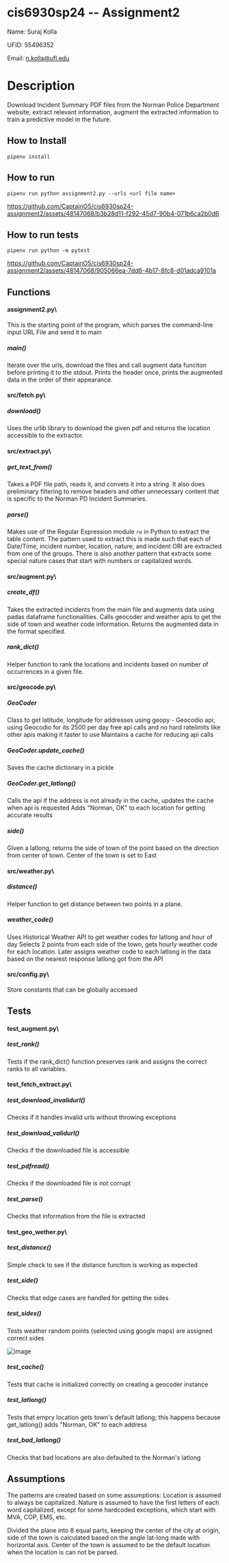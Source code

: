 # cis6930sp24 -- Assignment2

Name: Suraj Kolla


UFID: 55496352


Email: n.kolla@ufl.edu


# Description
Download Incident Summary PDF files from the Norman Police Department website, extract relevant information, augment the extracted information to train a predictive model in the future.



## How to Install
`pipenv install`


## How to run
`pipenv run python assignment2.py --urls <url file name>`


<!-- video -->

https://github.com/CaptainO5/cis6930sp24-assignment2/assets/48147068/b3b28d11-f292-45d7-90b4-071b6ca2b0d6




## How to run tests


`pipenv run python -m pytest`


<!-- video -->

https://github.com/CaptainO5/cis6930sp24-assignment2/assets/48147068/905066ea-7dd6-4b17-8fc8-d01adca9101a





## Functions
#### assignment2.py\
This is the starting point of the program, which parses the command-line input URL File and send it to main

##### main()
Iterate over the urls, download the files and call augment data funciton before printing it to the stdout.
Prints the header once, prints the augmented data in the order of their appearance.

#### src/fetch.py\
##### download()
Uses the urlib library to download the given pdf and returns the location accessible to the extractor.


#### src/extract.py\
##### get_text_from() 
Takes a PDF file path, reads it, and convets it into a string. It also does preliminary filtering to remove headers and other unnecessary content that is specific to the Norman PD Incident Summaries.


##### parse()
Makes use of the Regular Expression module `re` in Python to extract the table content. The pattern used to extract this is made such that each of Date/Time, incident number, location, nature, and incident ORI are extracted from one of the groups. There is also another pattern that extracts some special nature cases that start with numbers or capitalized words.

#### src/augment.py\
##### create_df()
Takes the extracted incidents from the main file and augments data using padas dataframe functionalities.
Calls geocoder and weather apis to get the side of town and weather code information.
Returns the augmented data in the format specified.

##### rank_dict()
Helper function to rank the locations and incidents based on number of occurrences in a given file.

#### src/geocode.py\
##### GeoCoder
Class to get latitude, longitude for addresses using geopy - Geocodio api; using Geocodio for its 2500 per day free api calls and no hard ratelimits like other apis making it faster to use
Maintains a cache for reducing api calls

##### GeoCoder.update_cache()
Saves the cache dictionary in a pickle

##### GeoCoder.get_latlong()
Calls the api if the address is not already in the cache, updates the cache when api is requested
Adds "Norman, OK" to each location for getting accurate results

##### side()
Given a latlong, returns the side of town of the point based on the direction from center of town. Center of the town is set to East

#### src/weather.py\
##### distance()
Helper function to get distance between two points in a plane.

##### weather_code()
Uses Historical Weather API to get weather codes for latlong and hour of day
Selects 2 points from each side of the town, gets hourly weather code for each location. Later assigns weather code to each latlong in the data based on the nearest response latlong got from the API

#### src/config.py\
Store constants that can be globally accessed

## Tests
#### test_augment.py\
##### test_rank()
Tests if the rank_dict() function preserves rank and assigns the correct ranks to all variables.

#### test_fetch_extract.py\
##### test_download_invalidurl()
Checks if it handles invalid urls without throwing exceptions 

##### test_download_validurl()
Checks if the downloaded file is accessible

##### test_pdfread()
Checks if the downloaded file is not corrupt

##### test_parse()
Checks that information from the file is extracted 

#### test_geo_wether.py\
##### test_distance()
Simple check to see if the distance function is working as expected

##### test_side()
Checks that edge cases are handled for getting the sides

##### test_sides()
Tests weather random points (selected using google maps) are assigned correct sides

<!-- latlong sides -->
![image](https://github.com/CaptainO5/cis6930sp24-assignment2/assets/48147068/f2600bd0-08d6-4cfd-8dec-cb06b73103e9)


##### test_cache()
Tests that cache is initialized correctly on creating a geocoder instance

##### test_latlong()
Tests that empry location gets town's default latlong; this happens because get_latlong() adds "Norman, OK" to each address

##### test_bad_latlong()
Checks that bad locations are also defaulted to the Norman's latlong

## Assumptions

The patterns are created based on some assumptions: Location is assumed to always be capitalized. Nature is assumed to have the first letters of each word capitalized, except for some hardcoded exceptions, which start with MVA, COP, EMS, etc.

Divided the plane into 8 equal parts, keeping the center of the city at origin, side of the town is calculated based on the angle lat-long made with horizontal axis. Center of the town is assumed to be the default location when the location is can not be parsed.
